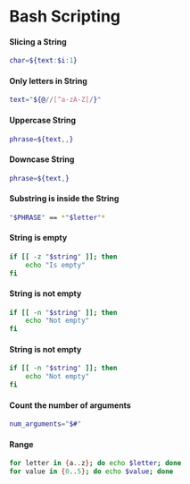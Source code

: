 # Bash Scripting

#### Slicing a String
```bash
char=${text:$i:1}
```

#### Only letters in String
```bash
text="${@//[^a-zA-Z]/}"
```

#### Uppercase String
```bash
phrase=${text,,}
```

#### Downcase String
```bash
phrase=${text,}
```

#### Substring is inside the String
```bash
"$PHRASE" == *"$letter"*
```

#### String is empty
```bash
if [[ -z "$string" ]]; then
	echo "Is empty"
fi
```

#### String is not empty
```bash
if [[ -n "$string" ]]; then
	echo "Not empty"
fi
```

#### String is not empty
```bash
if [[ -n "$string" ]]; then
	echo "Not empty"
fi
```

#### Count the number of arguments
```bash
num_arguments="$#"
```

#### Range
```bash
for letter in {a..z}; do echo $letter; done
for value in {0..5}; do echo $value; done 
```


